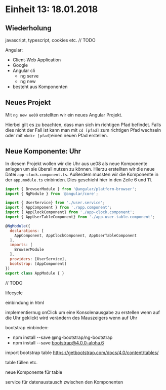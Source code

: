 # Einheit 13: 18.01.2018

## Wiederholung
javascript, typescript, cookies etc. // TODO

Angular:
* Client-Web Application
* Google
* Angular cli
    * ng serve
    * ng new
* besteht aus Komponenten

## Neues Projekt
Mit `ng new ue09` erstellten wir ein neues Angular Projekt.

Hierbei gilt es zu beachten, dass man sich im richtigen Pfad befindet. Falls dies nicht der Fall ist kann man mit `cd [pfad]` zum richtigen Pfad wechseln oder mit `mkdir [pfad]`einen neuen Pfad erstellen.

## Neue Komponente: Uhr
In diesem Projekt wollen wir die Uhr aus ue08 als neue Komponente anlegen um sie überall nutzen zu können.
Hierzu erstellten wir die neue Datei `app-clock.component.ts`.
Außerdem mussten wir die Komponente in der `app.module.ts` einbinden.
Dies geschieht hier in den Zeile 6 und 11.

```js
import { BrowserModule } from '@angular/platform-browser';
import { NgModule } from '@angular/core';

import { UserService} from './user.service';
import { AppComponent } from './app.component';
import { AppClockComponent} from './app-clock.component';
import { AppUserTableComponent} from './app-user-table.component';

@NgModule({
  declarations: [
    AppComponent, AppClockComponent, AppUserTableComponent
  ],
  imports: [
    BrowserModule
  ],
  providers: [UserService],
  bootstrap: [AppComponent]
})
export class AppModule { }
```
// TODO

lifecycle

einbindung <app-clock> in html

implementiernug onClick um eine Konsolenausgabe zu erstellen wenn auf die Uhr geklickt wird
verändern des Mauszeigers wenn auf Uhr

bootstrap einbinden:  
* npm install --save  @ng-bootstrap/ng-bootstrap
* npm install --save  bootstrap@4.0.0-alpha.6

import bootstrap table
https://getbootstrap.com/docs/4.0/content/tables/

table füllen etc.

neue Komponente für table

service für datenaustausch zwischen den Komponenten
